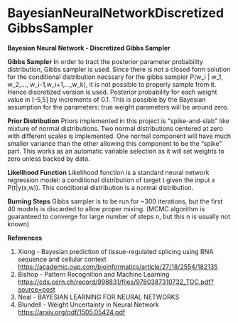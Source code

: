 # BayesianNeuralNetworkDiscretizedGibbsSampler

**Bayesian Neural Network - Discretized Gibbs Sampler**

**Gibbs Sampler**
In order to tract the posterior parameter probability distribution, Gibbs sampler is used.
Since there is not a closed form solution for the conditional distribution necssary for the gibbs sampler P(w_i | w_1, w_2,..., w_i-1,w_i+1,...,w_k), it is not possible to properly sample from it. Hence discretized version is used. 
Posterior probability for each weight value in [-5,5] by increments of 0.1. This is possible by the Bayesian assumption for the parameters: true weight parameters will be around zero. 

**Prior Distribution**
Priors implemented in this project is "spike-and-slab" like mixture of normal distributions. Two normal distributions centered at zero with different scales is implemented. One normal component will have much smaller variance than the other allowing this component to be the “spike” part. This works as an automatic variable selection as it will set weights to zero unless backed by data. 
 
**Likelihood Function**
Likelihood function is a standard neural network regression model: a conditional distribution of target t given the input x P(t|y(x,w)). This conditional distribution is a normal distribution.

**Burning Steps**
Gibbs sampler is to be run for ~300 iterations, but the first 40 models is discarded to allow proper mixing. (MCMC algorithm is guaranteed to converge for large number of steps n, but this n is usually not known) 

**References**
1. Xiong - Bayesian prediction of tissue-regulated splicing using RNA sequence and cellular context https://academic.oup.com/bioinformatics/article/27/18/2554/182135
2. Bishop - Pattern Recognition and Machine Learning https://cds.cern.ch/record/998831/files/9780387310732_TOC.pdf?source=post
3. Neal - BAYESIAN LEARNING FOR NEURAL NETWORKS
4. Blundell - Weight Uncertainty in Neural Network https://arxiv.org/pdf/1505.05424.pdf
